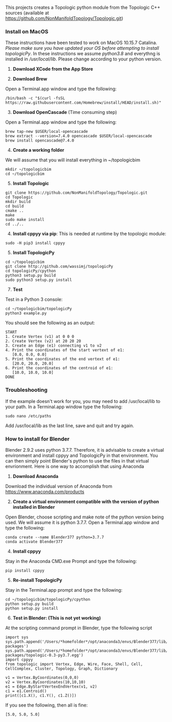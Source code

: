 This projects creates a Topologic python module from the Topologic C++ sources (available at https://github.com/NonManifoldTopology/Topologic.git)

### Install on MacOS

These instructions have been tested to work on MacOS 10.15.7 Catalina. *Please make sure you have updated your OS before attempting to install topologicPy*. In these instructions we assume *python3.8* and everythng is installed in */usr/local/lib*. Please change according to your python version.

1. **Download XCode from the App Store**

2. **Download Brew**

Open a Terminal.app window and type the following:
```
/bin/bash -c "$(curl -fsSL https://raw.githubusercontent.com/Homebrew/install/HEAD/install.sh)"
```

3. **Download OpenCascade** (Time consuming step)

Open a Terminal.app window and type the following:
```
brew tap-new $USER/local-opencascade
brew extract --version=7.4.0 opencascade $USER/local-opencascade
brew install opencascade@7.4.0
```

4. **Create a working folder**

We will assume that you will install everything in ~/topologicbim
```
mkdir ~/topologicbim
cd ~/topologicbim
```

5. **Install Topologic**
```
git clone https://github.com/NonManifoldTopology/Topologic.git
cd Topologic
mkdir build
cd build
cmake ..
make
sudo make install
cd ../..
```

4. **Install cppyy via pip**: This is needed at runtime by the topologic module:
```
sudo -H pip3 install cppyy
```

5. **Install TopologicPy**
```
cd ~/topologicbim
git clone http://github.com/wassimj/topologicPy
cd topologicPy/cpython
python3 setup.py build
sudo python3 setup.py install
```
7. **Test**

Test in a Python 3 console:
```
cd ~/topologicbim/topologicPy
python3 example.py
```
You should see the following as an output:
```
START
1. Create Vertex (v1) at 0 0 0
2. Create Vertex (v2) at 20 20 20
3. Create an Edge (e1) connecting v1 to v2
4. Print the coordinates of the start vertext of e1:
   [0.0, 0.0, 0.0]
5. Print the coordinates of the end vertext of e1:
   [20.0, 20.0, 20.0]
6. Print the coordinates of the centroid of e1:
   [10.0, 10.0, 10.0]
DONE
```

### Troubleshooting
If the example doesn't work for you, you may need to add /usr/local/lib to your path. In a Terminal.app window type the following:
```
sudo nano /etc/paths
```
Add /usr/local/lib as the last line, save and quit and try again.

### How to install for Blender

Blender 2.9.2 uses python 3.7.7. Therefore, it is advisable to create a virtual environment and install cppyy and TopologicPy in that environment. You can then simply point Blender's python to use the files in that virtual envrionment. Here is one way to accomplish that using Anaconda

1. **Download Anaconda** 

Download the individual version of Anaconda from https://www.anaconda.com/products


2. **Create a virtual environment compatible with the version of python installed in Blender**

Open Blender, choose scripting and make note of the python version being used. We will assume it is python 3.7.7. Open a Terminal.app window and type the following:

```
conda create --name Blender377 python=3.7.7
conda activate Blender377
```

4. **Install cppyy**

Stay in the Anaconda CMD.exe Prompt and type the following:

```
pip install cppyy
```

5. **Re-install TopologicPy**

Stay in the Terminal.app prompt and type the following:

```
cd ~/topologicbim/topologicPy/cpython
python setup.py build
python setup.py install
```
6. **Test in Blender: (This is not yet working)**

At the scripting command prompt in Blender, type the following script

```
import sys
sys.path.append('/Users/*homefolder*/opt/anaconda3/envs/Blender377/lib/site-packages')
sys.path.append('/Users/*homefolder*/opt/anaconda3/envs/Blender377/lib/site-packages/topologic-0.3-py3.7.egg')
import cppyy
from topologic import Vertex, Edge, Wire, Face, Shell, Cell, CellComplex, Cluster, Topology, Graph, Dictionary

v1 = Vertex.ByCoordinates(0,0,0)
v2 = Vertex.ByCoordinates(10,10,10)
e1 = Edge.ByStartVertexEndVertex(v1, v2)
c1 = e1.Centroid()
print([c1.X(), c1.Y(), c1.Z()])
```

If you see the following, then all is fine:

```
[5.0, 5.0, 5.0]
```



